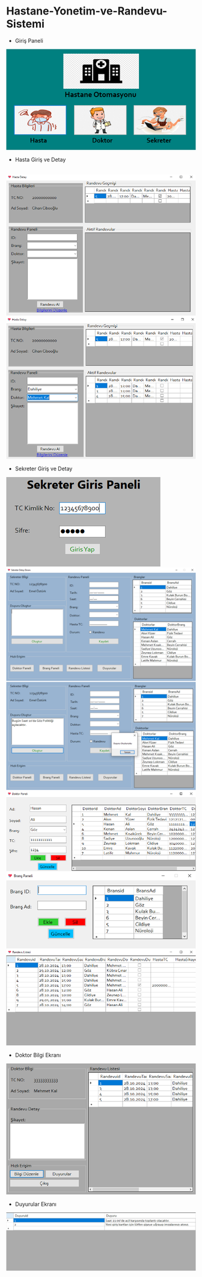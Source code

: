 # Hastane-Yonetim-ve-Randevu-Sistemi

- Giriş Paneli
<img src="./ProjectImage/1.PNG" alt="">

- Hasta Giriş ve Detay
<img src="./ProjectImage/Hasta-Giriş-1.PNG" alt="">
<img src="./ProjectImage/Hasta-Detay-1.PNG" alt="">
<img src="./ProjectImage/Hasta-Detay-2.PNG" alt="">

- Sekreter Giriş ve Detay
<img src="./ProjectImage/Sekreter-Giris.PNG" alt="">
<img src="./ProjectImage/Sekreter-Detay-1.PNG" alt="">
<img src="./ProjectImage/Sekreter-Detay-2.PNG" alt="">
<img src="./ProjectImage/Sekreter-Doktor.PNG" alt="">
<img src="./ProjectImage/Sekreter-Brans.PNG" alt="">
<img src="./ProjectImage/Sekreter-Rnadevu.PNG" alt="">

- Doktor Bilgi Ekranı
<img src="./ProjectImage/Doktor-Bilgi-1.PNG" alt="">

- Duyurular Ekranı
<img src="./ProjectImage/Duyurular-1.PNG" alt="">







